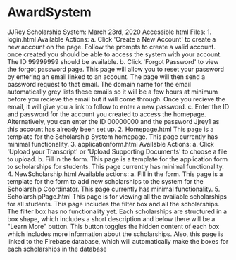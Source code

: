 # AwardSystem

JJRey Scholarship System:
  March 23rd, 2020
  Accessible html Files:
    1. login.html
       Available Actions:
       a. Click 'Create a New Account' to create a new account on the page. Follow the prompts to create a valid account.
          once created you should be able to access the system with your account. The ID 99999999 should be available.
       b. Click 'Forgot Password' to view the forgot password page. This page will allow you to reset your password by 
          entering an email linked to an account. The page will then send a password request to that email. The domain 
          name for the email automatically grey lists these emails so it will be a few hours at minimum before you
          recieve the email but it will come through. Once you recieve the email, it will give you a link to follow to
          enter a new password.
       c. Enter the ID and password for the account you created to access the homepage. Alternatively, you can enter the 
          ID 00000000 and the password Jjrey1 as this account has already been set up. 
    2. Homepage.html
       This page is a template for the Scholarship System homepage. 
       This page currently has minimal functionality. 
    3. applicationform.html
       Available Actions:
       a. Click 'Upload your Transcript' or 'Upload Supporting Documents' to choose a file to upload. 
       b. Fill in the form.
       This page is a template for the application form to scholarships for students.
       This page currently has minimal functionality.
    4. NewScholarship.html
       Available actions:
       a. Fill in the form.
       This page is a template for the form to add new scholarships to the system for the Scholarship Coordinator.
       This page currently has minimal functionality.
    5. ScholarshipPage.html
       This page is for viewing all the available scholarships for all students. 
       This page includes the filter box and all the scholarships. 
       The filter box has no functionality yet.
       Each scholarships are structured in a box shape, which includes a short description 
       and below there will be a "Learn More" button. This button toggles the hidden content of each box 
       which includes more information about the scholarships. 
       Also, this page is linked to the Firebase database, which will automatically make the boxes for each scholarships in the database    
